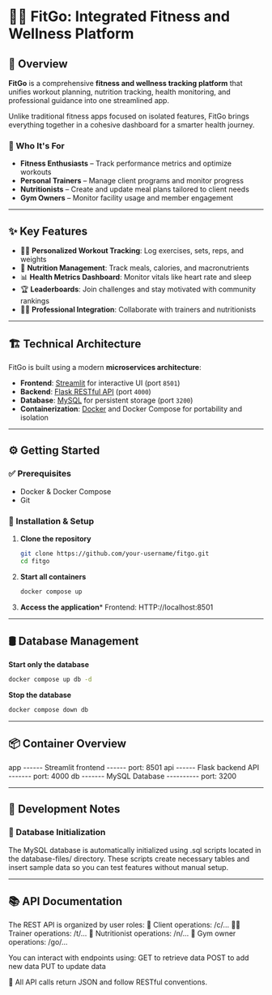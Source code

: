 # 🏋️‍♀️ FitGo: Integrated Fitness and Wellness Platform

## 🚀 Overview
**FitGo** is a comprehensive **fitness and wellness tracking platform** that unifies workout planning, nutrition tracking, health monitoring, and professional guidance into one streamlined app.

Unlike traditional fitness apps focused on isolated features, FitGo brings everything together in a cohesive dashboard for a smarter health journey.

### 👥 Who It's For
- **Fitness Enthusiasts** – Track performance metrics and optimize workouts
- **Personal Trainers** – Manage client programs and monitor progress
- **Nutritionists** – Create and update meal plans tailored to client needs
- **Gym Owners** – Monitor facility usage and member engagement

---

## ✨ Key Features
- 🏋️‍♂️ **Personalized Workout Tracking**: Log exercises, sets, reps, and weights
- 🍎 **Nutrition Management**: Track meals, calories, and macronutrients
- 📊 **Health Metrics Dashboard**: Monitor vitals like heart rate and sleep
- 🏆 **Leaderboards**: Join challenges and stay motivated with community rankings
- 👩‍⚕️ **Professional Integration**: Collaborate with trainers and nutritionists

---

## 🏗️ Technical Architecture

FitGo is built using a modern **microservices architecture**:

- **Frontend**: [Streamlit](https://streamlit.io/) for interactive UI (port `8501`)
- **Backend**: [Flask RESTful API](https://flask.palletsprojects.com/) (port `4000`)
- **Database**: [MySQL](https://www.mysql.com/) for persistent storage (port `3200`)
- **Containerization**: [Docker](https://www.docker.com/) and Docker Compose for portability and isolation

---

## ⚙️ Getting Started

### ✅ Prerequisites
- Docker & Docker Compose
- Git

### 🔧 Installation & Setup

1. **Clone the repository**
   ```bash
   git clone https://github.com/your-username/fitgo.git
   cd fitgo

2. **Start all containers**
   ```bash
   docker compose up

3. **Access the application***
   Frontend: HTTP://localhost:8501

---

## 🛢️ Database Management

**Start only the database**
```bash
docker compose up db -d
```

**Stop the database**
```bash
docker compose down db
```

---

## 📦 Container Overview
app ------ Streamlit frontend ------ port: 8501
api ------ Flask backend API ------- port: 4000
db ------- MySQL Database ---------- port: 3200

---

## 🧪 Development Notes
### 📁 Database Initialization
The MySQL database is automatically initialized using .sql scripts located in the database-files/ directory. These scripts create necessary tables and insert sample data so you can test features without manual setup.

---

## 📚 API Documentation
The REST API is organized by user roles:
🧍 Client operations: /c/...
🧑‍🏫 Trainer operations: /t/...
🥗 Nutritionist operations: /n/...
🏢 Gym owner operations: /go/...

You can interact with endpoints using:
GET to retrieve data
POST to add new data
PUT to update data

🧠 All API calls return JSON and follow RESTful conventions.
